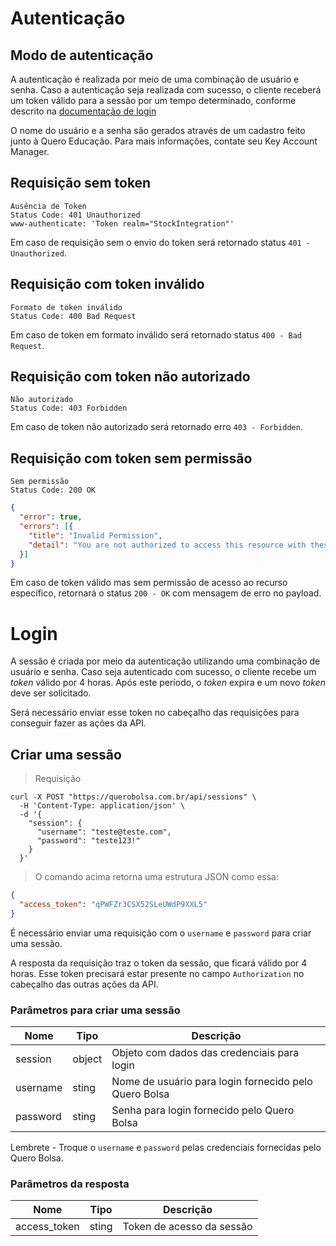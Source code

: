 # Autenticação

## Modo de autenticação

A autenticação é realizada por meio de uma combinação de usuário e senha. Caso a autenticação seja realizada com sucesso, o cliente receberá um token válido para a sessão por um tempo determinado, conforme descrito na [documentação de login](#login) 

O nome do usuário e a senha são gerados através de um cadastro feito junto à Quero Educação. Para mais informações, contate seu Key Account Manager.


## Requisição sem token

```
Ausência de Token
Status Code: 401 Unauthorized
www-authenticate: 'Token realm="StockIntegration"'
```

Em caso de requisição sem o envio do token será retornado status `401 - Unauthorized`.

## Requisição com token inválido

```
Formato de token inválido
Status Code: 400 Bad Request
```

Em caso de token em formato inválido será retornado status `400 - Bad Request`.

## Requisição com token não autorizado

```
Não autorizado
Status Code: 403 Forbidden
```

Em caso de token não autorizado será retornado erro `403 - Forbidden`.

## Requisição com token sem permissão

```
Sem permissão
Status Code: 200 OK
```

```json
{
  "error": true,
  "errors": [{
    "title": "Invalid Permission",
    "detail": "You are not authorized to access this resource with these parameters"
  }]
}
```

Em caso de token válido mas sem permissão de acesso ao recurso específico, retornará o status `200 - OK` com mensagem de erro no payload.

# Login

A sessão é criada por meio da autenticação utilizando uma combinação de usuário e senha. Caso seja autenticado com sucesso, o cliente recebe um _token_ válido por 4 horas. Após este período, o _token_ expira e um novo _token_ deve ser solicitado.

Será necessário enviar esse token no cabeçalho das requisições para conseguir fazer as ações da API.

## Criar uma sessão

> Requisição

```shell
curl -X POST "https://querobolsa.com.br/api/sessions" \
  -H 'Content-Type: application/json' \
  -d '{
    "session": {
      "username": "teste@teste.com",
      "password": "teste123!"
    }
  }'
```

> O comando acima retorna uma estrutura JSON como essa:

```json
{
  "access_token": "qPWFZr3CSX52SLeUWdP9XXL5"
}
```

É necessário enviar uma requisição com o `username` e `password` para criar uma sessão.

A resposta da requisição traz o token da sessão, que ficará válido por 4 horas. Esse token precisará estar presente no campo `Authorization` no cabeçalho das outras ações da API.

### Parâmetros para criar uma sessão

| Nome | Tipo | Descrição |
| ---- | ---- | --------- |
| session | object | Objeto com dados das credenciais para login |
| username | sting | Nome de usuário para login fornecido pelo Quero Bolsa |
| password | sting | Senha para login fornecido pelo Quero Bolsa |

<aside class="notice">Lembrete - Troque o <code>username</code> e <code>password</code> pelas credenciais fornecidas pelo Quero Bolsa.</aside>

### Parâmetros da resposta

| Nome | Tipo | Descrição |
| ---- | ---- | --------- |
| access_token | sting | Token de acesso da sessão |
